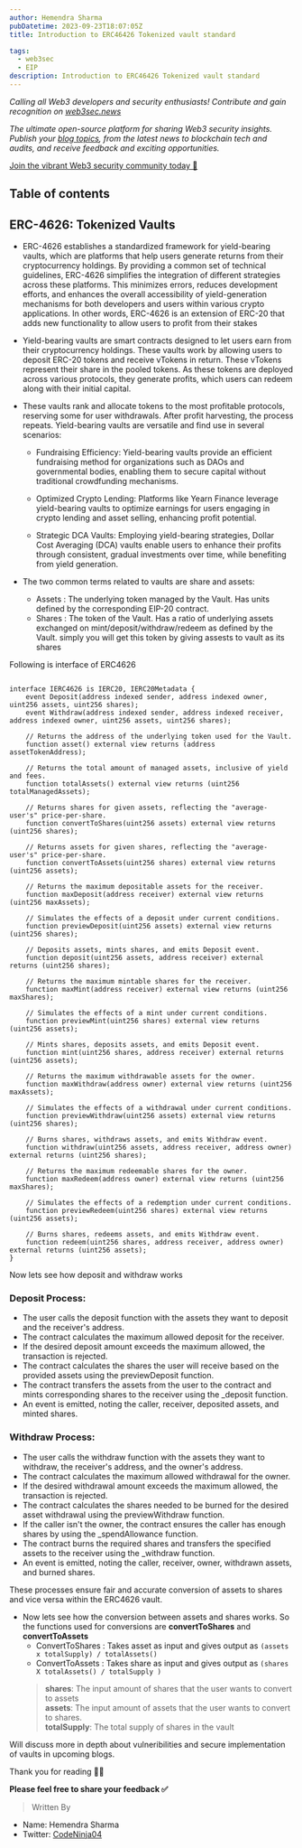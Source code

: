 ```yaml
---
author: Hemendra Sharma
pubDatetime: 2023-09-23T18:07:05Z
title: Introduction to ERC46426 Tokenized vault standard

tags:
  - web3sec
  - EIP
description: Introduction to ERC46426 Tokenized vault standard
---
```


<em>Calling all Web3 developers and security enthusiasts! Contribute and gain recognition on [web3sec.news](https://web3sec.news/)

The ultimate open-source platform for sharing Web3 security insights. Publish your [blog topics](https://github.com/Web3secNews/blog),
from the latest news to blockchain tech and audits, and receive feedback and exciting opportunities.</em>

[Join the vibrant Web3 security community today 🤝 ](https://discord.com/invite/CseAxvtrZ3)

## Table of contents


## ERC-4626: Tokenized Vaults

- ERC-4626 establishes a standardized framework for yield-bearing vaults, which are platforms that help users generate returns from their cryptocurrency holdings. By providing a common set of technical guidelines, ERC-4626 simplifies the integration of different strategies across these platforms. This minimizes errors, reduces development efforts, and enhances the overall accessibility of yield-generation mechanisms for both developers and users within various crypto applications. In other words, ERC-4626 is an extension of ERC-20 that adds new functionality to allow users to profit from their stakes

- Yield-bearing vaults are smart contracts designed to let users earn from their cryptocurrency holdings. These vaults work by allowing users to deposit ERC-20 tokens and receive vTokens in return. These vTokens represent their share in the pooled tokens. As these tokens are deployed across various protocols, they generate profits, which users can redeem along with their initial capital.


- These vaults rank and allocate tokens to the most profitable protocols, reserving some for user withdrawals. After profit harvesting, the process repeats. Yield-bearing vaults are versatile and find use in several scenarios:

  - Fundraising Efficiency: Yield-bearing vaults provide an efficient fundraising method for organizations such as DAOs and governmental bodies, enabling them to secure capital without traditional crowdfunding mechanisms.

  - Optimized Crypto Lending: Platforms like Yearn Finance leverage yield-bearing vaults to optimize earnings for users engaging in crypto lending and asset selling, enhancing profit potential.

  - Strategic DCA Vaults: Employing yield-bearing strategies, Dollar Cost Averaging (DCA) vaults enable users to enhance their profits through consistent, gradual investments over time, while benefiting from yield generation.
 

- The two common terms related to vaults are share and assets:
  - Assets : The underlying token managed by the Vault. Has units defined by the corresponding EIP-20 contract.
  - Shares : The token of the Vault. Has a ratio of underlying assets exchanged on mint/deposit/withdraw/redeem as defined by the Vault. simply you will get this token by giving assests to vault as its shares 


Following is interface of ERC4626

```solidity

interface IERC4626 is IERC20, IERC20Metadata {
    event Deposit(address indexed sender, address indexed owner, uint256 assets, uint256 shares);
    event Withdraw(address indexed sender, address indexed receiver, address indexed owner, uint256 assets, uint256 shares);

    // Returns the address of the underlying token used for the Vault.
    function asset() external view returns (address assetTokenAddress);

    // Returns the total amount of managed assets, inclusive of yield and fees.
    function totalAssets() external view returns (uint256 totalManagedAssets);

    // Returns shares for given assets, reflecting the "average-user's" price-per-share.
    function convertToShares(uint256 assets) external view returns (uint256 shares);

    // Returns assets for given shares, reflecting the "average-user's" price-per-share.
    function convertToAssets(uint256 shares) external view returns (uint256 assets);

    // Returns the maximum depositable assets for the receiver.
    function maxDeposit(address receiver) external view returns (uint256 maxAssets);

    // Simulates the effects of a deposit under current conditions.
    function previewDeposit(uint256 assets) external view returns (uint256 shares);

    // Deposits assets, mints shares, and emits Deposit event.
    function deposit(uint256 assets, address receiver) external returns (uint256 shares);

    // Returns the maximum mintable shares for the receiver.
    function maxMint(address receiver) external view returns (uint256 maxShares);

    // Simulates the effects of a mint under current conditions.
    function previewMint(uint256 shares) external view returns (uint256 assets);

    // Mints shares, deposits assets, and emits Deposit event.
    function mint(uint256 shares, address receiver) external returns (uint256 assets);

    // Returns the maximum withdrawable assets for the owner.
    function maxWithdraw(address owner) external view returns (uint256 maxAssets);

    // Simulates the effects of a withdrawal under current conditions.
    function previewWithdraw(uint256 assets) external view returns (uint256 shares);

    // Burns shares, withdraws assets, and emits Withdraw event.
    function withdraw(uint256 assets, address receiver, address owner) external returns (uint256 shares);

    // Returns the maximum redeemable shares for the owner.
    function maxRedeem(address owner) external view returns (uint256 maxShares);

    // Simulates the effects of a redemption under current conditions.
    function previewRedeem(uint256 shares) external view returns (uint256 assets);

    // Burns shares, redeems assets, and emits Withdraw event.
    function redeem(uint256 shares, address receiver, address owner) external returns (uint256 assets);
}

```

Now lets see how deposit and withdraw works

### Deposit Process:

- The user calls the deposit function with the assets they want to deposit and the receiver's address.
- The contract calculates the maximum allowed deposit for the receiver.
- If the desired deposit amount exceeds the maximum allowed, the transaction is rejected.
- The contract calculates the shares the user will receive based on the provided assets using the previewDeposit function.
- The contract transfers the assets from the user to the contract and mints corresponding shares to the receiver using the _deposit function.
- An event is emitted, noting the caller, receiver, deposited assets, and minted shares.

### Withdraw Process:

- The user calls the withdraw function with the assets they want to withdraw, the receiver's address, and the owner's address.
- The contract calculates the maximum allowed withdrawal for the owner.
- If the desired withdrawal amount exceeds the maximum allowed, the transaction is rejected.
- The contract calculates the shares needed to be burned for the desired asset withdrawal using the previewWithdraw function.
- If the caller isn't the owner, the contract ensures the caller has enough shares by using the _spendAllowance function.
- The contract burns the required shares and transfers the specified assets to the receiver using the _withdraw function.
- An event is emitted, noting the caller, receiver, owner, withdrawn assets, and burned shares.

These processes ensure fair and accurate conversion of assets to shares and vice versa within the ERC4626 vault.

- Now lets see how the conversion between assets and shares works. So the functions used for conversions are **convertToShares** and **convertToAssets**
  - ConvertToShares : Takes asset as input and gives output as ```(assets x totalSupply) / totalAssets()```
  - ConvertToAssets : Takes share as input and gives output as ```(shares X totalAssets() / totalSupply )```
  >  **shares**: The input amount of shares that the user wants to convert to assets <br> **assets**: The input amount of assets that the user wants to convert to shares. <br> **totalSupply**: The total supply of shares in the vault

Will discuss more in depth  about vulneribilities and secure implementation of vaults in upcoming blogs.
  
Thank you for reading ✌🏻

**Please feel free to share your feedback ✅**

> Written By

- Name: Hemendra Sharma
- Twitter: [CodeNinja04](https://twitter.com/Codeninja04)
